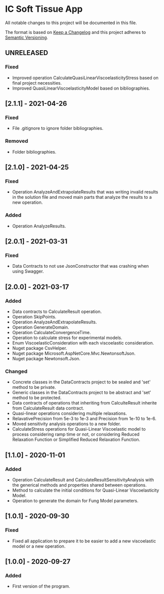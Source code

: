 # IC Soft Tissue App
All notable changes to this project will be documented in this file.

The format is based on [Keep a Changelog](http://keepachangelog.com/en/1.0.0/)
and this project adheres to [Semantic Versioning](http://semver.org/spec/v2.0.0.html).

## UNRELEASED
### Fixed
- Improved operation CalculateQuasiLinearViscoelasticityStress based on final project necessities.
- Improved QuasiLinearViscoelasticityModel based on bibliographies.

## [2.1.1] - 2021-04-26
### Fixed
- File .gitignore to ignore folder bibliographies.
### Removed
- Folder bibliographies.

## [2.1.0] - 2021-04-25
### Fixed
- Operation AnalyzeAndExtrapolateResults that was writing invalid results in the solution file and moved main parts that analyze the results to a new operation.
### Added
- Operation AnalyzeResults.

## [2.0.1] - 2021-03-31
### Fixed
- Data Contracts to not use JsonConstructor that was crashing when using Swagger.

## [2.0.0] - 2021-03-17
### Added
- Data contracts to CalculateResult operation.
- Operation SkipPoints.
- Operation AnalyzeAndExtrapolateResults.
- Operation GenerateDomain.
- Operation CalculateConvergenceTime.
- Operation to calculate stress for experimental models.
- Enum ViscoelasticConsideration with each viscoelastic consideration.
- Nuget package CsvHelper.
- Nuget package Microsoft.AspNetCore.Mvc.NewtonsoftJson.
- Nuget package Newtonsoft.Json.
### Changed
- Concrete classes in the DataContracts project to be sealed and 'set' method to be private.
- Generic classes in the DataContracts project to be abstract and 'set' method to be protected.
- Data contracts of operations that inheriting from CalculteResult inherite from CalculateResult data contract.
- Quasi-linear operations considering multiple relaxations.
- RelavativePrecision from 5e-3 to 1e-3 and Precision from 1e-10 to 1e-6.
- Moved sensitivity analysis operations to a new folder.
- CalculateStress operations for Quasi-Linear Viscoelastic model to process considering ramp time or not, or considering Reduced Relaxation Function or Simplified Reduced Relaxation Function.

## [1.1.0] - 2020-11-01
### Added
- Operation CalculateResult and CalculateResultSensitivityAnalysis with the generical methods and properties shared between operations.
- Method to calculate the initial conditions for Quasi-Linear Viscoelasticity Model.
- Operation to generate the domain for Fung Model parameters.

## [1.0.1] - 2020-09-30
### Fixed
- Fixed all application to prepare it to be easier to add a new viscoelastic model or a new operation.

## [1.0.0] - 2020-09-27
### Added
- First version of the program.